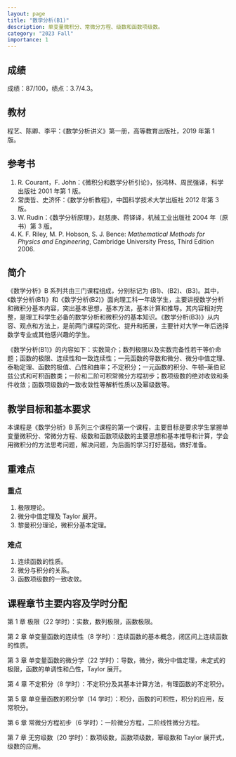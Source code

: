 ```yaml
---
layout: page
title: "数学分析(B1)"
description: 单变量微积分、常微分方程、级数和函数项级数。
category: "2023 Fall"
importance: 1
---
```


## 成绩

成绩：87/100，绩点：3.7/4.3。

## 教材

程艺、陈卿、李平：《数学分析讲义》第一册，高等教育出版社，2019 年第 1 版。

## 参考书

1. R. Courant，F. John：《微积分和数学分析引论》，张鸿林、周民强译，科学出版社 2001 年第 1 版。
2. 常庚哲、史济怀：《数学分析教程》，中国科学技术大学出版社 2012 年第 3 版。
3. W. Rudin：《数学分析原理》，赵慈庚、蒋铎译，机械工业出版社 2004 年（原书）第 3 版。
4. K. F. Riley, M. P. Hobson, S. J. Bence: _Mathematical Methods for Physics and Engineering_, Cambridge University Press, Third Edition 2006.

## 简介

《数学分析》B 系列共由三门课程组成，分别标记为 (B1)、(B2)、(B3)。其中，《数学分析(B1)》和《数学分析(B2)》面向理工科一年级学生，主要讲授数学分析和微积分基本内容，突出基本思想，基本方法，基本计算和推导。其内容相对完整，是理工科学生必备的数学分析和微积分的基本知识。《数学分析(B3)》从内容、观点和方法上，是前两门课程的深化、提升和拓展，主要针对大学一年后选择数学专业或其他感兴趣的学生。

《数学分析(B1)》的内容如下：实数简介；数列极限以及实数完备性若干等价命题；函数的极限、连续性和一致连续性；一元函数的导数和微分、微分中值定理、泰勒定理、函数的极值、凸性和曲率；不定积分；一元函数的积分、牛顿–莱伯尼兹公式和可积函数类；一阶和二阶可积常微分方程初步；数项级数的绝对收敛和条件收敛；函数项级数的一致收敛性等解析性质以及幂级数等。

## 教学目标和基本要求

本课程是《数学分析》B 系列三个课程的第一个课程，主要目标是要求学生掌握单变量微积分、常微分方程、级数和函数项级数的主要思想和基本推导和计算，学会用微积分的方法思考问题，解决问题，为后面的学习打好基础，做好准备。

## 重难点

### 重点

1. 极限理论。
2. 微分中值定理及 Taylor 展开。
3. 黎曼积分理论，微积分基本定理。

### 难点

1. 连续函数的性质。
2. 微分与积分的关系。
3. 函数项级数的一致收敛。

## 课程章节主要内容及学时分配

第 1 章 极限（22 学时）：实数，数列极限，函数极限。

第 2 章 单变量函数的连续性（8 学时）：连续函数的基本概念，闭区间上连续函数的性质。

第 3 章 单变量函数的微分学（22 学时）：导数，微分，微分中值定理，未定式的极限，函数的单调性和凸性，Taylor 展开。

第 4 章 不定积分（8 学时）：不定积分及其基本计算方法，有理函数的不定积分。

第 5 章 单变量函数的积分学（14 学时）：积分，函数的可积性，积分的应用，反常积分。

第 6 章 常微分方程初步（6 学时）：一阶微分方程，二阶线性微分方程。

第 7 章 无穷级数（20 学时）：数项级数，函数项级数，幂级数和 Taylor 展开式，级数的应用。
